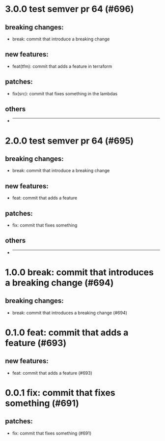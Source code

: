 # 3.0.0 test semver pr 64 (#696)

## breaking changes:
* break: commit that introduce a breaking change
## new features:
* feat(tfm): commit that adds a feature in terraform
## patches:
* fix(src): commit that fixes something in the lambdas
## others
* ---------

# 2.0.0 test semver pr 64 (#695)

## breaking changes:
* break: commit that introduce a breaking change
## new features:
* feat: commit that adds a feature
## patches:
* fix: commit that fixes something
## others
* ---------

# 1.0.0 break: commit that introduces a breaking change (#694)

## breaking changes:
* break: commit that introduces a breaking change (#694)

# 0.1.0 feat: commit that adds a feature (#693)

## new features:
* feat: commit that adds a feature (#693)

# 0.0.1 fix: commit that fixes something (#691)

## patches:
* fix: commit that fixes something (#691)

